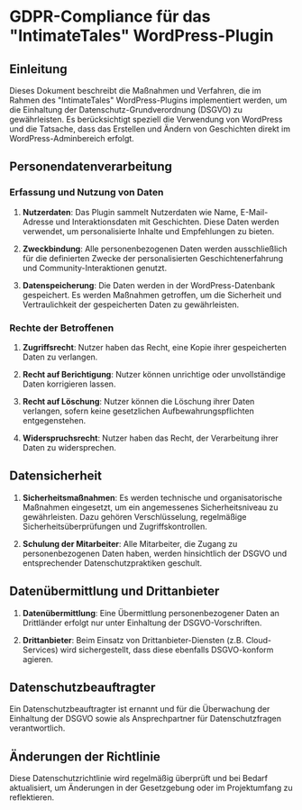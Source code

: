 # GDPR-Compliance für das "IntimateTales" WordPress-Plugin

## Einleitung

Dieses Dokument beschreibt die Maßnahmen und Verfahren, die im Rahmen des "IntimateTales" WordPress-Plugins implementiert werden, um die Einhaltung der Datenschutz-Grundverordnung (DSGVO) zu gewährleisten. Es berücksichtigt speziell die Verwendung von WordPress und die Tatsache, dass das Erstellen und Ändern von Geschichten direkt im WordPress-Adminbereich erfolgt.

## Personendatenverarbeitung

### Erfassung und Nutzung von Daten

1. **Nutzerdaten**: Das Plugin sammelt Nutzerdaten wie Name, E-Mail-Adresse und Interaktionsdaten mit Geschichten. Diese Daten werden verwendet, um personalisierte Inhalte und Empfehlungen zu bieten.
    
2. **Zweckbindung**: Alle personenbezogenen Daten werden ausschließlich für die definierten Zwecke der personalisierten Geschichtenerfahrung und Community-Interaktionen genutzt.
    
3. **Datenspeicherung**: Die Daten werden in der WordPress-Datenbank gespeichert. Es werden Maßnahmen getroffen, um die Sicherheit und Vertraulichkeit der gespeicherten Daten zu gewährleisten.
    

### Rechte der Betroffenen

1. **Zugriffsrecht**: Nutzer haben das Recht, eine Kopie ihrer gespeicherten Daten zu verlangen.
    
2. **Recht auf Berichtigung**: Nutzer können unrichtige oder unvollständige Daten korrigieren lassen.
    
3. **Recht auf Löschung**: Nutzer können die Löschung ihrer Daten verlangen, sofern keine gesetzlichen Aufbewahrungspflichten entgegenstehen.
    
4. **Widerspruchsrecht**: Nutzer haben das Recht, der Verarbeitung ihrer Daten zu widersprechen.
    

## Datensicherheit

1. **Sicherheitsmaßnahmen**: Es werden technische und organisatorische Maßnahmen eingesetzt, um ein angemessenes Sicherheitsniveau zu gewährleisten. Dazu gehören Verschlüsselung, regelmäßige Sicherheitsüberprüfungen und Zugriffskontrollen.
    
2. **Schulung der Mitarbeiter**: Alle Mitarbeiter, die Zugang zu personenbezogenen Daten haben, werden hinsichtlich der DSGVO und entsprechender Datenschutzpraktiken geschult.
    

## Datenübermittlung und Drittanbieter

1. **Datenübermittlung**: Eine Übermittlung personenbezogener Daten an Drittländer erfolgt nur unter Einhaltung der DSGVO-Vorschriften.
    
2. **Drittanbieter**: Beim Einsatz von Drittanbieter-Diensten (z.B. Cloud-Services) wird sichergestellt, dass diese ebenfalls DSGVO-konform agieren.
    

## Datenschutzbeauftragter

Ein Datenschutzbeauftragter ist ernannt und für die Überwachung der Einhaltung der DSGVO sowie als Ansprechpartner für Datenschutzfragen verantwortlich.

## Änderungen der Richtlinie

Diese Datenschutzrichtlinie wird regelmäßig überprüft und bei Bedarf aktualisiert, um Änderungen in der Gesetzgebung oder im Projektumfang zu reflektieren.